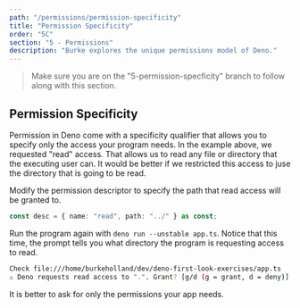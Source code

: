 ```yaml
---
path: "/permissions/permission-specificity"
title: "Permission Specificity"
order: "5C"
section: "5 - Permissions"
description: "Burke explores the unique permissions model of Deno."
---
```


> Make sure you are on the "5-permission-specficity" branch to follow along with this section.

## Permission Specificity

Permission in Deno come with a specificity qualifier that allows you to specify only the access your program needs. In the example above, we requested "read" access. That allows us to read any file or directory that the executing user can. It would be better if we restricted this access to juse the directory that is going to be read.

Modify the permission descriptor to specify the path that read access will be granted to.

```typescript
const desc = { name: "read", path: "../" } as const;
```

Run the program again with `deno run --unstable app.ts`. Notice that this time, the prompt tells you what directory the program is requesting access to read.

```bash
Check file:///home/burkeholland/dev/deno-first-look-exercises/app.ts
️⚠️ Deno requests read access to ".". Grant? [g/d (g = grant, d = deny)]
```

It is better to ask for only the permissions your app needs.
